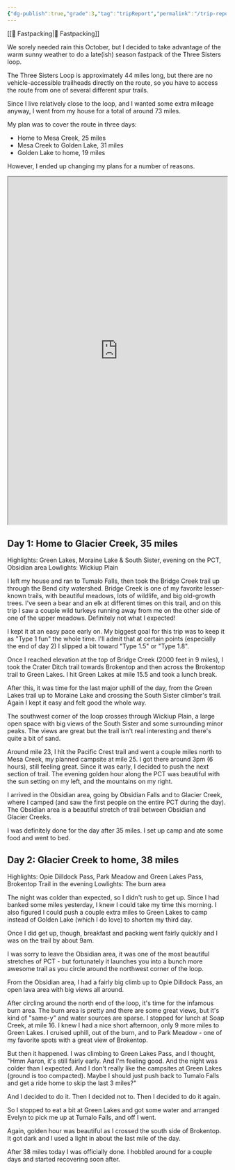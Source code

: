 ```yaml
---
{"dg-publish":true,"grade":3,"tag":"tripReport","permalink":"/trip-report-2022-10-08-three-sisters-loop-fastpack/","dgPassFrontmatter":true}
---
```



[[📘 Fastpacking\|📘 Fastpacking]]

We sorely needed rain this October, but I decided to take advantage of the warm sunny weather to do a late(ish) season fastpack of the Three Sisters loop.

The Three Sisters Loop is approximately 44 miles long, but there are no vehicle-accessible trailheads directly on the route, so you have to access the route from one of several different spur trails.

Since I live relatively close to the loop, and I wanted some extra mileage anyway, I went from my house for a total of around 73 miles.

My plan was to cover the route in three days:

* Home to Mesa Creek, 25 miles
* Mesa Creek to Golden Lake, 31 miles
* Golden Lake to home, 19 miles

However, I ended up changing my plans for a number of reasons.

<iframe src="https://photoprism.ajy.co/s/2qiixcgksv/2022-10-08-three-sisters-loop" height="800" width="100%"></iframe>

## Day 1: Home to Glacier Creek, 35 miles

Highlights: Green Lakes, Moraine Lake & South Sister, evening on the PCT, Obsidian area
Lowlights: Wickiup Plain

I left my house and ran to Tumalo Falls, then took the Bridge Creek trail up through the Bend city watershed. Bridge Creek is one of my favorite lesser-known trails, with beautiful meadows, lots of wildlife, and big old-growth trees. I've seen a bear and an elk at different times on this trail, and on this trip I saw a couple wild turkeys running away from me on the other side of one of the upper meadows. Definitely not what I expected!

I kept it at an easy pace early on. My biggest goal for this trip was to keep it as "Type 1 fun" the whole time. I'll admit that at certain points (especially the end of day 2) I slipped a bit toward "Type 1.5" or "Type 1.8".

Once I reached elevation at the top of Bridge Creek (2000 feet in 9 miles), I took the Crater Ditch trail towards Brokentop and then across the Brokentop trail to Green Lakes. I hit Green Lakes at mile 15.5 and took a lunch break.

After this, it was time for the last major uphill of the day, from the Green Lakes trail up to Moraine Lake and crossing the South Sister climber's trail. Again I kept it easy and felt good the whole way.

The southwest corner of the loop crosses through Wickiup Plain, a large open space with big views of the South Sister and some surrounding minor peaks. The views are great but the trail isn't real interesting and there's quite a bit of sand.

Around mile 23, I hit the Pacific Crest trail and went a couple miles north to Mesa Creek, my planned campsite at mile 25. I got there around 3pm (6 hours), still feeling great. Since it was early, I decided to push the next section of trail. The evening golden hour along the PCT was beautiful with the sun setting on my left, and the mountains on my right.

I arrived in the Obsidian area, going by Obsidian Falls and to Glacier Creek, where I camped (and saw the first people on the entire PCT during the day). The Obsidian area is a beautiful stretch of trail between Obsidian and Glacier Creeks.

I was definitely done for the day after 35 miles. I set up camp and ate some food and went to bed.

## Day 2: Glacier Creek to home, 38 miles

Highlights: Opie Dilldock Pass, Park Meadow and Green Lakes Pass, Brokentop Trail in the evening
Lowlights: The burn area

The night was colder than expected, so I didn't rush to get up. Since I had banked some miles yesterday, I knew I could take my time this morning. I also figured I could push a couple extra miles to Green Lakes to camp instead of Golden Lake (which I do love) to shorten my third day.

Once I did get up, though, breakfast and packing went fairly quickly and I was on the trail by about 9am.

I was sorry to leave the Obsidian area, it was one of the most beautiful stretches of PCT - but fortunately it launches you into a bunch more awesome trail as you circle around the northwest corner of the loop.

From the Obsidian area, I had a fairly big climb up to Opie Dilldock Pass, an open lava area with big views all around.

After circling around the north end of the loop, it's time for the infamous burn area. The burn area is pretty and there are some great views, but it's kind of "same-y" and water sources are sparse. I stopped for lunch at Soap Creek, at mile 16. I knew I had a nice short afternoon, only 9 more miles to Green Lakes. I cruised uphill, out of the burn, and to Park Meadow - one of my favorite spots with a great view of Brokentop.

But then it happened. I was climbing to Green Lakes Pass, and I thought, "Hmm Aaron, it's still fairly early. And I'm feeling good. And the night was colder than I expected. And I don't really like the campsites at Green Lakes (ground is too compacted). Maybe I should just push back to Tumalo Falls and get a ride home to skip the last 3 miles?"

And I decided to do it. Then I decided not to. Then I decided to do it again.

So I stopped to eat a bit at Green Lakes and got some water and arranged Evelyn to pick me up at Tumalo Falls, and off I went.

Again, golden hour was beautiful as I crossed the south side of Brokentop. It got dark and I used a light in about the last mile of the day.

After 38 miles today I was officially done. I hobbled around for a couple days and started recovering soon after.
